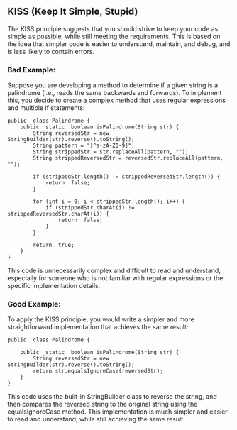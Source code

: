 ## KISS (Keep It Simple, Stupid)

The KISS principle suggests that you should strive to keep your code as simple as possible, while still meeting the requirements. This is based on the idea that simpler code is easier to understand, maintain, and debug, and is less likely to contain errors.

### Bad Example:

Suppose you are developing a method to determine if a given string is a palindrome (i.e., reads the same backwards and forwards). To implement this, you decide to create a complex method that uses regular expressions and multiple if statements:

```
public  class Palindrome {
	public  static  boolean isPalindrome(String str) {
		String reversedStr = new StringBuilder(str).reverse().toString();
		String pattern = "[^a-zA-Z0-9]";
		String strippedStr = str.replaceAll(pattern, "");
		String strippedReversedStr = reversedStr.replaceAll(pattern, "");

		if (strippedStr.length() != strippedReversedStr.length()) {
			return  false;
		}

		for (int i = 0; i < strippedStr.length(); i++) {
			if (strippedStr.charAt(i) != strippedReversedStr.charAt(i)) {
				return  false;
			}
		}
		
		return  true;
	}
}
```

This code is unnecessarily complex and difficult to read and understand, especially for someone who is not familiar with regular expressions or the specific implementation details.

### Good Example:

To apply the KISS principle, you would write a simpler and more straightforward implementation that achieves the same result:


```
public  class Palindrome {

	public  static  boolean isPalindrome(String str) {
		String reversedStr = new StringBuilder(str).reverse().toString();
		return str.equalsIgnoreCase(reversedStr);
	}
}
```

This code uses the built-in StringBuilder class to reverse the string, and then compares the reversed string to the original string using the equalsIgnoreCase method. This implementation is much simpler and easier to read and understand, while still achieving the same result.
